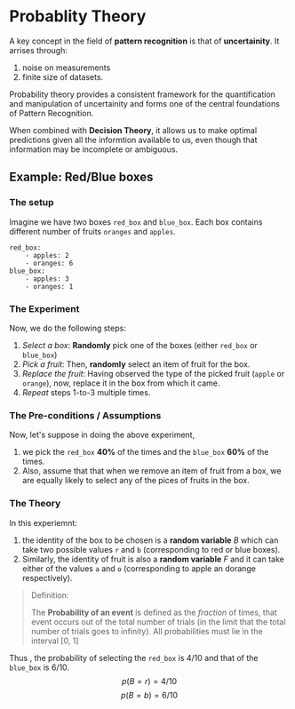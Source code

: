 # Probablity Theory

A key concept in the field of **pattern recognition** is that of **uncertainity**.
It arrises through:

1. noise on measurements
2. finite size of datasets.

Probability theory provides a consistent framework for the quantification 
and manipulation of uncertainity and forms one of the central foundations
of Pattern Recognition.

When combined with **Decision Theory**, it allows us to make optimal predictions
given all the informtion available to us, even though that information may be incomplete or ambiguous.

## Example: Red/Blue boxes

### The setup

Imagine we have two boxes `red_box` and `blue_box`. 
Each box contains different number of fruits `oranges` and `apples`.
```
red_box:
    - apples: 2
    - oranges: 6
blue_box:
    - apples: 3
    - oranges: 1
```

### The Experiment

Now, we do the following steps:

1. _Select a box_: **Randomly** pick one of the boxes (either `red_box` or `blue_box`)
2. _Pick a fruit_: Then, **randomly** select an item of fruit for the box.
3. _Replace the fruit_: Having observed the type of the picked fruit (`apple` or `orange`),
now, replace it in the box from which it came.
4. _Repeat_ steps 1-to-3 multiple times.

### The Pre-conditions / Assumptions

Now, let's suppose in doing the above experiment, 

1. we pick the `red_box` **40%** of the times and the `blue_box` **60%** of the times. 
2. Also, assume that that when we remove an item of fruit
from a box, we are equally likely to select any of the pices of fruits in the box.

### The Theory

In this experiemnt:

1. the identity of the box to be chosen is a **random variable** $B$ which can take 
two possible values `r` and `b` (corresponding to red or blue boxes).
2. Similarly, the identity of fruit is also a **random variable** $F$ and it can
take either of the values `a` and `o` (corresponding to apple an dorange respectively).

> Definition:
>
> The **Probability of an event** is defined as the _fraction_ of times, that event occurs
> out of the total number of trials (in the limit that the total number of trials goes to
> infinity). All probabilities must lie in the interval [0, 1]

Thus , the probability of selecting the `red_box` is $4/10$ and that of the `blue_box` is
$6/10$.
$$
p(B=r) = 4/10
$$
$$
p(B=b) = 6/10
$$

